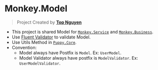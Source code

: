 ﻿# Monkey.Model
> Project Created by [**Top Nguyen**](http://topnguyen.net)

- This project is shared Model for [`Monkey.Service`](../Monkey.Service/Readme.md) and [`Monkey.Business`](../Monkey.Business/Readme.md).
- Use [Fluent Validator](https://github.com/JeremySkinner/FluentValidation/wiki/i.-ASP.NET-Core-integration) to validate Model.
- Use Utils Method in [`Puppy.Core`](../../Puppy/Puppy.Core/Readme.md).
- Convention: 
  - Model always have Postfix is `Model`. Ex: `UserModel`.
  - Model Validator always have postfix is `ModelValidator`. Ex: `UserModelValidator`.
